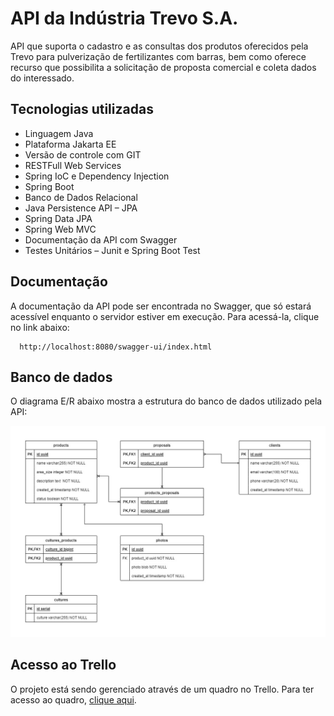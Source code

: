 # API da Indústria Trevo S.A.

API que suporta o cadastro e as consultas dos produtos oferecidos pela Trevo para pulverização de fertilizantes com barras, 
bem como oferece recurso que possibilita a solicitação de proposta comercial e coleta dados do interessado.

## Tecnologias utilizadas

- Linguagem Java
- Plataforma Jakarta EE
- Versão de controle com GIT
- RESTFull Web Services
- Spring IoC e Dependency Injection
- Spring Boot
- Banco de Dados Relacional
- Java Persistence API – JPA
- Spring Data JPA
- Spring Web MVC
- Documentação da API com Swagger
- Testes Unitários – Junit e Spring Boot Test

## Documentação

A documentação da API pode ser encontrada no Swagger, que só estará acessível enquanto o servidor estiver em execução. 
Para acessá-la, clique no link abaixo:

```
  http://localhost:8080/swagger-ui/index.html
```

## Banco de dados

O diagrama E/R abaixo mostra a estrutura do banco de dados utilizado pela API:

![Diagrama E/R da base de dados](https://github.com/FilipeEvan/clover-industry/blob/master/clover_industry_diagram.jpg)

## Acesso ao Trello

O projeto está sendo gerenciado através de um quadro no Trello. Para ter acesso ao quadro, [clique aqui](https://trello.com/b/Ut3ohvOS/backend-i).

